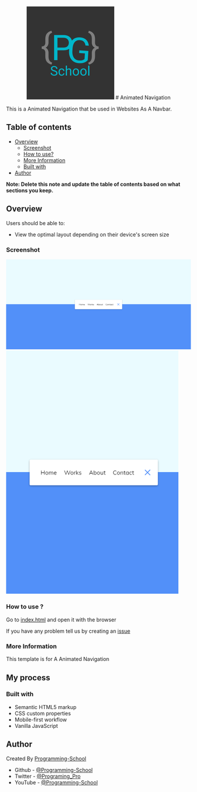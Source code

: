 <p align="center">
       <img src="./Logo.png" alt="Logo" />
       # Animated Navigation
</p>
This is a Animated Navigation that be used in Websites As A Navbar.

## Table of contents

- [Overview](#overview)
  - [Screenshot](#screenshot)
  - [How to use?](#how-to-use)
  - [More Information](#more-information)
  - [Built with](#built-with)
- [Author](#author)

**Note: Delete this note and update the table of contents based on what sections you keep.**

## Overview

Users should be able to:

- View the optimal layout depending on their device's screen size

### Screenshot

![](./Screenshot-Web.png)
![](./Screenshot-Mobile.png)

### How to use ?

Go to [index.html](index.html) and open it with the browser

If you have any problem tell us by creating an [issue](https://github.com/mudit023/templates/issues/new/choose)

### More Information

This template is for A Animated Navigation

## My process

### Built with

- Semantic HTML5 markup
- CSS custom properties
- Mobile-first workflow
- Vanilla JavaScript

## Author

Created By [Programming-School](https://www.github.com/Programing-School)

- Github - [@Programming-School](https://www.github.com/Programing-School)
- Twitter - [@Programing_Pro](https://www.twitter.com/Programing_Pro)
- YouTube - [@Programming-School](https://www.youtube.com/channel/UC1YTVmV31RZV2oie1kKpJkw)
